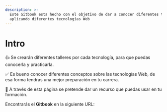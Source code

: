```yaml
---
description: >-
  Este Gitbook esta hecho con el objetivo de dar a conocer diferentes talleres
  aplicando diferentes tecnologías Web
---
```


# Intro

👍 Se crearán diferentes talleres por cada tecnología, para que puedas conocerla y practicarla.

✅ Es bueno conocer diferentes conceptos sobre las tecnologías Web, de esa forma tendras una mejor preparación en tu carrera.

👋 A través de esta página se pretende dar un recurso que puedas usar en tu formación.

Encontrarás el **Gitbook** en la siguiente URL:&#x20;
